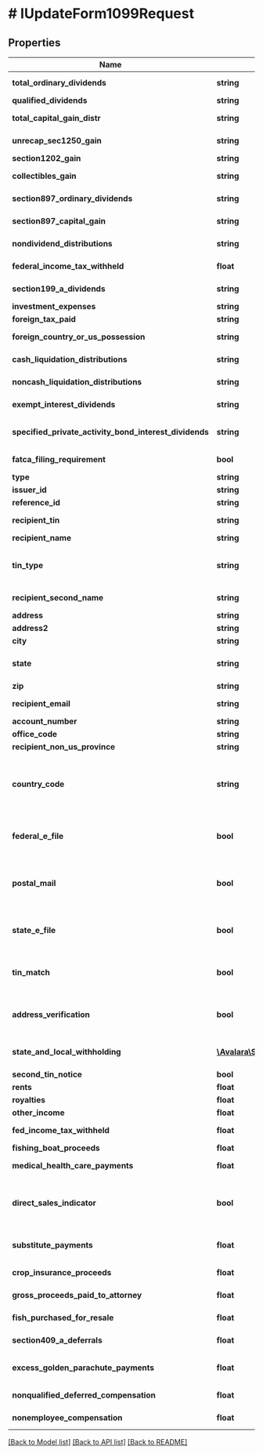 # # IUpdateForm1099Request

## Properties

Name | Type | Description | Notes
------------ | ------------- | ------------- | -------------
**total_ordinary_dividends** | **string** | Total ordinary dividends | [optional]
**qualified_dividends** | **string** | Qualified dividends | [optional]
**total_capital_gain_distr** | **string** | Total capital gain distributions | [optional]
**unrecap_sec1250_gain** | **string** | Unrecaptured Section 1250 gain | [optional]
**section1202_gain** | **string** | Section 1202 gain | [optional]
**collectibles_gain** | **string** | Collectibles (28%) gain | [optional]
**section897_ordinary_dividends** | **string** | Section 897 ordinary dividends | [optional]
**section897_capital_gain** | **string** | Section 897 capital gain | [optional]
**nondividend_distributions** | **string** | Nondividend distributions | [optional]
**federal_income_tax_withheld** | **float** | Federal income tax withheld | [optional]
**section199_a_dividends** | **string** | Section 199A dividends | [optional]
**investment_expenses** | **string** | Investment expenses | [optional]
**foreign_tax_paid** | **string** | Foreign tax paid | [optional]
**foreign_country_or_us_possession** | **string** | Foreign country or U.S. possession | [optional]
**cash_liquidation_distributions** | **string** | Cash liquidation distributions | [optional]
**noncash_liquidation_distributions** | **string** | Noncash liquidation distributions | [optional]
**exempt_interest_dividends** | **string** | Exempt-interest dividends | [optional]
**specified_private_activity_bond_interest_dividends** | **string** | Specified private activity bond interest dividends | [optional]
**fatca_filing_requirement** | **bool** | FATCA filing requirement | [optional]
**type** | **string** |  | [optional]
**issuer_id** | **string** | Issuer ID | [optional]
**reference_id** | **string** | Reference ID | [optional]
**recipient_tin** | **string** | Recipient Tax ID Number | [optional]
**recipient_name** | **string** | Recipient name |
**tin_type** | **string** | Type of TIN (Tax ID Number). Will be one of:  * SSN  * EIN  * ITIN  * ATIN | [optional]
**recipient_second_name** | **string** | Recipient second name | [optional]
**address** | **string** | Address |
**address2** | **string** | Address line 2 | [optional]
**city** | **string** | City |
**state** | **string** | US state. Required if CountryCode is \&quot;US\&quot;. | [optional]
**zip** | **string** | Zip/postal code | [optional]
**recipient_email** | **string** | Recipient email address | [optional]
**account_number** | **string** | Account number | [optional]
**office_code** | **string** | Office code | [optional]
**recipient_non_us_province** | **string** | Foreign province | [optional]
**country_code** | **string** | Country code, as defined at https://www.irs.gov/e-file-providers/country-codes |
**federal_e_file** | **bool** | Boolean indicating that federal e-filing should be scheduled for this form | [optional]
**postal_mail** | **bool** | Boolean indicating that postal mailing to the recipient should be scheduled for this form | [optional]
**state_e_file** | **bool** | Boolean indicating that state e-filing should be scheduled for this form | [optional]
**tin_match** | **bool** | Boolean indicating that TIN Matching should be scheduled for this form | [optional]
**address_verification** | **bool** | Boolean indicating that address verification should be scheduled for this form | [optional]
**state_and_local_withholding** | [**\Avalara\SDK\Model\A1099\V2\StateAndLocalWithholdingRequest**](StateAndLocalWithholdingRequest.md) | State and local withholding information | [optional]
**second_tin_notice** | **bool** | Second TIN notice | [optional]
**rents** | **float** | Rents | [optional]
**royalties** | **float** | Royalties | [optional]
**other_income** | **float** | Other income | [optional]
**fed_income_tax_withheld** | **float** | Federal income tax withheld | [optional]
**fishing_boat_proceeds** | **float** | Fishing boat proceeds | [optional]
**medical_health_care_payments** | **float** | Medical and health care payments | [optional]
**direct_sales_indicator** | **bool** | Payer made direct sales totaling $5,000 or more of consumer products to recipient for resale | [optional]
**substitute_payments** | **float** | Substitute payments in lieu of dividends or interest | [optional]
**crop_insurance_proceeds** | **float** | Crop insurance proceeds | [optional]
**gross_proceeds_paid_to_attorney** | **float** | Gross proceeds paid to an attorney | [optional]
**fish_purchased_for_resale** | **float** | Fish purchased for resale | [optional]
**section409_a_deferrals** | **float** | Section 409A deferrals | [optional]
**excess_golden_parachute_payments** | **float** | (Legacy field) Excess golden parachute payments | [optional]
**nonqualified_deferred_compensation** | **float** | Nonqualified deferred compensation | [optional]
**nonemployee_compensation** | **float** | Nonemployee compensation |

[[Back to Model list]](../../../README.md#models) [[Back to API list]](../../../README.md#endpoints) [[Back to README]](../../../README.md)
